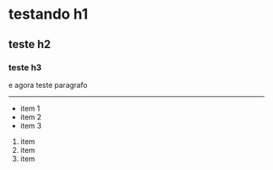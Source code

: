 # testando h1

## teste h2

### teste h3

e agora teste paragrafo

---------

* item 1
* item 2
* item 3

1. item
2. item
3. item